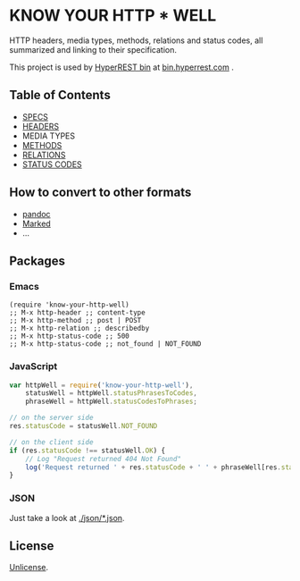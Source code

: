 # KNOW YOUR HTTP * WELL

HTTP headers, media types, methods, relations and status codes, all summarized and linking to their specification.

This project is used by [HyperREST bin](https://github.com/andreineculau/hyperrest-bin) at [bin.hyperrest.com](http://bin.hyperrest.com) .


## Table of Contents

- [SPECS](specs.md)
- [HEADERS](headers.md)
- MEDIA TYPES
- [METHODS](methods.md)
- [RELATIONS](relations.md)
- [STATUS CODES](status-codes.md)


## How to convert to other formats

* [pandoc](http://johnmacfarlane.net/pandoc/)
* [Marked](http://markedapp.com/)
* ...


## Packages

### Emacs

```emacs
(require 'know-your-http-well)
;; M-x http-header ;; content-type
;; M-x http-method ;; post | POST
;; M-x http-relation ;; describedby
;; M-x http-status-code ;; 500
;; M-x http-status-code ;; not_found | NOT_FOUND
```

### JavaScript

```javascript
var httpWell = require('know-your-http-well'),
    statusWell = httpWell.statusPhrasesToCodes,
    phraseWell = httpWell.statusCodesToPhrases;

// on the server side
res.statusCode = statusWell.NOT_FOUND

// on the client side
if (res.statusCode !== statusWell.OK) {
    // Log "Request returned 404 Not Found"
    log('Request returned ' + res.statusCode + ' ' + phraseWell[res.statusCode]);
}
```

### JSON

Just take a look at [./json/*.json](json).

## License

[Unlicense](LICENSE).
